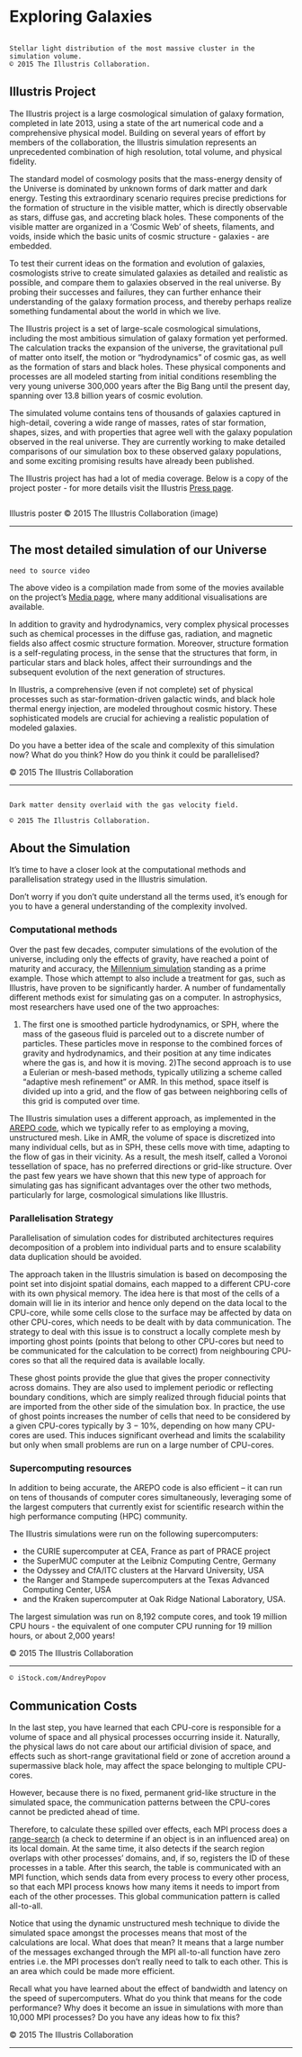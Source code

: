 # Exploring Galaxies

```{figure} ./images/hero_8d95d1ba-c581-42ac-98c1-a35652031c69.png

Stellar light distribution of the most massive cluster in the simulation volume.
© 2015 The Illustris Collaboration.

```


## Illustris Project

The Illustris project is a large cosmological simulation of galaxy formation, completed in late 2013, using a state of the art numerical code and a comprehensive physical model. Building on several years of effort by members of the collaboration, the Illustris simulation represents an unprecedented combination of high resolution, total volume, and physical fidelity.

The standard model of cosmology posits that the mass-energy density of the Universe is dominated by unknown forms of dark matter and dark energy. Testing this extraordinary scenario requires precise predictions for the formation of structure in the visible matter, which is directly observable as stars, diffuse gas, and accreting black holes. These components of the visible matter are organized in a ‘Cosmic Web’ of sheets, filaments, and voids, inside which the basic units of cosmic structure - galaxies - are embedded.

To test their current ideas on the formation and evolution of galaxies, cosmologists strive to create simulated galaxies as detailed and realistic as possible, and compare them to galaxies observed in the real universe. By probing their successes and failures, they can further enhance their understanding of the galaxy formation process, and thereby perhaps realize something fundamental about the world in which we live.

The Illustris project is a set of large-scale cosmological simulations, including the most ambitious simulation of galaxy formation yet performed. The calculation tracks the expansion of the universe, the gravitational pull of matter onto itself, the motion or “hydrodynamics” of cosmic gas, as well as the formation of stars and black holes. These physical components and processes are all modeled starting from initial conditions resembling the very young universe 300,000 years after the Big Bang until the present day, spanning over 13.8 billion years of cosmic evolution.

The simulated volume contains tens of thousands of galaxies captured in high-detail, covering a wide range of masses, rates of star formation, shapes, sizes, and with properties that agree well with the galaxy population observed in the real universe. They are currently working to make detailed comparisons of our simulation box to these observed galaxy populations, and some exciting promising results have already been published.

The Illustris project has had a lot of media coverage. Below is a copy of the project poster - for more details visit the Illustris [Press page](http://www.illustris-project.org/press/).

```{figure} ./images/hero_66db8146-b6cb-4133-92e7-1d733a6f6fe9.jpg
```


Illustris poster © 2015 The Illustris Collaboration (image)

---

## The most detailed simulation of our Universe

```{danger}
need to source video
```

The above video is a compilation made from some of the movies available on the project’s [Media page](http://www.illustris-project.org/media/), where many additional visualisations are available.

In addition to gravity and hydrodynamics, very complex physical processes such as chemical processes in the diffuse gas, radiation, and magnetic fields also affect cosmic structure formation. Moreover, structure formation is a self-regulating process, in the sense that the structures that form, in particular stars and black holes, affect their surroundings and the subsequent evolution of the next generation of structures.

In Illustris, a comprehensive (even if not complete) set of physical processes such as star-formation-driven galactic winds, and black hole thermal energy injection, are modeled throughout cosmic history. These sophisticated models are crucial for achieving a realistic population of modeled galaxies.

Do you have a better idea of the scale and complexity of this simulation now? What do you think? How do you think it could be parallelised?

© 2015 The Illustris Collaboration

---

```{figure} ./images/hero_b499eb13-3422-4bb6-8de1-803848665cd8.png

Dark matter density overlaid with the gas velocity field.

© 2015 The Illustris Collaboration.

```

## About the Simulation

It’s time to have a closer look at the computational methods and parallelisation strategy used in the Illustris simulation.

Don’t worry if you don’t quite understand all the terms used, it’s enough for you to have a general understanding of the complexity involved.

### Computational methods

Over the past few decades, computer simulations of the evolution of the universe, including only the effects of gravity, have reached a point of maturity and accuracy, the [Millennium simulation](http://wwwmpa.mpa-garching.mpg.de/galform/virgo/millennium/) standing as a prime example. Those which attempt to also include a treatment for gas, such as Illustris, have proven to be significantly harder. A number of fundamentally different methods exist for simulating gas on a computer. In astrophysics, most researchers have used one of the two approaches:

1) The first one is smoothed particle hydrodynamics, or SPH, where the mass of the gaseous fluid is parceled out to a discrete number of particles. These particles move in response to the combined forces of gravity and hydrodynamics, and their position at any time indicates where the gas is, and how it is moving.
2)The second approach is to use a Eulerian or mesh-based methods, typically utilizing a scheme called “adaptive mesh refinement” or AMR. In this method, space itself is divided up into a grid, and the flow of gas between neighboring cells of this grid is computed over time.

The Illustris simulation uses a different approach, as implemented in the [AREPO code](http://wwwmpa.mpa-garching.mpg.de/~volker/arepo/), which we typically refer to as employing a moving, unstructured mesh. Like in AMR, the volume of space is discretized into many individual cells, but as in SPH, these cells move with time, adapting to the flow of gas in their vicinity. As a result, the mesh itself, called a Voronoi tessellation of space, has no preferred directions or grid-like structure. Over the past few years we have shown that this new type of approach for simulating gas has significant advantages over the other two methods, particularly for large, cosmological simulations like Illustris.

### Parallelisation Strategy

Parallelisation of simulation codes for distributed architectures requires decomposition of a problem into individual parts and to ensure scalability data duplication should be avoided.

The approach taken in the Illustris simulation is based on decomposing the point set into disjoint spatial domains, each mapped to a different CPU-core with its own physical memory. The idea here is that most of the cells of a domain will lie in its interior and hence only depend on the data local to the CPU-core, while some cells close to the surface may be affected by data on other CPU-cores, which needs to be dealt with by data communication. The strategy to deal with this issue is to construct a locally complete mesh by importing ghost points (points that belong to other CPU-cores but need to be communicated for the calculation to be correct) from neighbouring CPU-cores so that all the required data is available locally.

These ghost points provide the glue that gives the proper connectivity across domains. They are also used to implement periodic or reflecting boundary conditions, which are simply realized through fiducial points that are imported from the other side of the simulation box. In practice, the use of ghost points increases the number of cells that need to be considered by a given CPU-cores typically by 3 − 10%, depending on how many CPU-cores are used. This induces significant overhead and limits the scalability but only when small problems are run on a large number of CPU-cores.

### Supercomputing resources 

In addition to being accurate, the AREPO code is also efficient – it can run on tens of thousands of computer cores simultaneously, leveraging some of the largest computers that currently exist for scientific research within the high performance computing (HPC) community.

The Illustris simulations were run on the following supercomputers:

- the CURIE supercomputer at CEA, France as part of PRACE project
- the SuperMUC computer at the Leibniz Computing Centre, Germany
- the Odyssey and CfA/ITC clusters at the Harvard University, USA
- the Ranger and Stampede supercomputers at the Texas Advanced Computing Center, USA
- and the Kraken supercomputer at Oak Ridge National Laboratory, USA.

The largest simulation was run on 8,192 compute cores, and took 19 million CPU hours - the equivalent of one computer CPU running for 19 million hours, or about 2,000 years!

© 2015 The Illustris Collaboration

---

```{figure} ./images/hero_92e9ab13-b781-4264-8b68-b6143b90d023.jpg
© iStock.com/AndreyPopov
```

## Communication Costs

In the last step, you have learned that each CPU-core is responsible for a volume of space and all physical processes occurring inside it. Naturally, the physical laws do not care about our artificial division of space, and effects such as short-range gravitational field or zone of accretion around a supermassive black hole, may affect the space belonging to multiple CPU-cores.

However, because there is no fixed, permanent grid-like structure in the simulated space, the communication patterns between the CPU-cores cannot be predicted ahead of time.

Therefore, to calculate these spilled over effects, each MPI process does a [range-search](https://en.wikipedia.org/wiki/Range_searching) (a check to determine if an object is in an influenced area) on its local domain. At the same time, it also detects if the search region overlaps with other processes’ domains, and, if so, registers the ID of these processes in a table. After this search, the table is communicated with an MPI function, which sends data from every process to every other process, so that each MPI process knows how many items it needs to import from each of the other processes. This global communication pattern is called all-to-all.

Notice that using the dynamic unstructured mesh technique to divide the simulated space amongst the processes means that most of the calculations are local. What does that mean? It means that a large number of the messages exchanged through the MPI all-to-all function have zero entries i.e. the MPI processes don’t really need to talk to each other. This is an area which could be made more efficient.

Recall what you have learned about the effect of bandwidth and latency on the speed of supercomputers. What do you think that means for the code performance? Why does it become an issue in simulations with more than 10,000 MPI processes? Do you have any ideas how to fix this?

© 2015 The Illustris Collaboration

---

